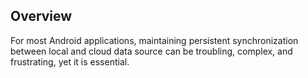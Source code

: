 ## Overview

For most Android applications, maintaining persistent synchronization between local and cloud data source can be troubling, complex, and frustrating, yet it is essential.